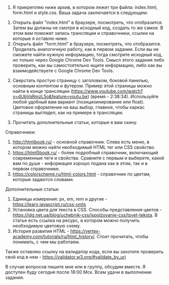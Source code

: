 
1) Я прикрепляю ниже архив, в котором лежит три файла: index.html, form.html и style.css. Ваша задача заключается в следующем: 
  1. Открыть файл "index.html" в браузере, посмотреть, что отобразится. Затем вы должны не смотря в исходный код, создать то же самое. В этом вам поможет запись трансляции и справочники, ссылки на которые я оставлю ниже.
  2. Открыть файл "form.html" в браузере, посмотреть, что отобразится. Проделать аналогичную работу, как в первом задании.
  Если вы не сможете найти нужную информацию, тогда смотрите исходный код, но только через Google Chrome Dev Tools. Смысл этого задания либо проверить, как вы самостоятельно ищите информацию, либо как вы взаимодействуете с Google Chrome Dev Tools.

2) Сверстать простую страницу с заголовком, боковой панелью, основным контентом и футером. Пример этой страницы можно найти в конце трансляции (https://www.youtube.com/watch?v=dUbVqRmzL5o&feature=youtu.be) (время - 2:38:34). Используйте любой удобный вам вариант (позициоинирование или float). Цветовое оформление на ваш выбор, главное, чтобы каркас страницы выглядел, как на примере в трансляции.

3) Прочитать дополнительные статьи, которые я вам скину.

Справочники:

1) http://htmlbook.ru/ - основной справочник. Слева есть меню, в котором можно найти необходимый HTML тег или CSS свойство.
2) https://html5book.ru/ - более подробный справочник, включающий современные теги и свойства. Сравните с первым и выберете, какой вам по душе - информация хорошо подана как в этом, так и в первом справочнике.
3) https://colorscheme.ru/html-colors.html - справочник по цветам, которые задаются словами.

Дополнительные статьи:
1) Единицы измерения: px, em, rem и другие - https://learn.javascript.ru/css-units
2) Установка цвета для текста в CSS. Способы представления цветов - https://idg.net.ua/blog/uchebnik-css/ispolzovanie-css/tsvet-teksta. В статье есть ссылка на ресурс, в котором можно получить необходимую цветовую схему.
3) История развития HTML - https://vertex-academy.com/tutorials/ru/html_history/. Стоит прочитать, чтобы понимать, с чем мы работаем.

Также оставляю ссылку на валидатор кода, если вы захотите проверить свой код в нем - https://validator.w3.org/#validate_by_uri

В случае вопросов пишите мне или в группу, обсудим вместе. Я доступен буду сегодня после 18:00 Мск. Всем удачи в выполнении задания.